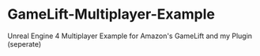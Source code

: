 # GameLift-Multiplayer-Example
Unreal Engine 4 Multiplayer Example for Amazon's GameLift and my Plugin (seperate)
